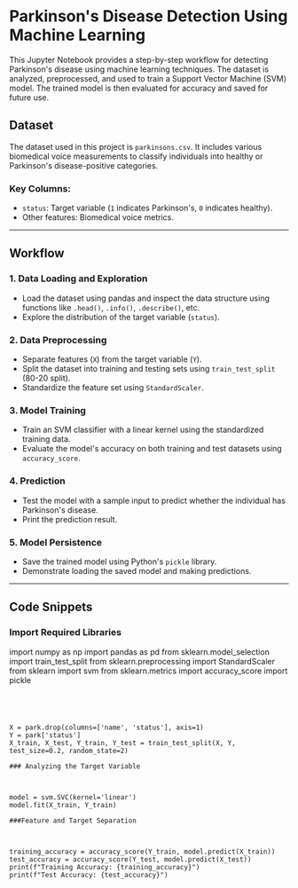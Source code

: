 # Parkinson's Disease Detection Using Machine Learning

This Jupyter Notebook provides a step-by-step workflow for detecting Parkinson's disease using machine learning techniques. The dataset is analyzed, preprocessed, and used to train a Support Vector Machine (SVM) model. The trained model is then evaluated for accuracy and saved for future use.

## Dataset
The dataset used in this project is `parkinsons.csv`. It includes various biomedical voice measurements to classify individuals into healthy or Parkinson's disease-positive categories.

### Key Columns:
- `status`: Target variable (`1` indicates Parkinson's, `0` indicates healthy).
- Other features: Biomedical voice metrics.

---

## Workflow

### 1. **Data Loading and Exploration**
   - Load the dataset using pandas and inspect the data structure using functions like `.head()`, `.info()`, `.describe()`, etc.
   - Explore the distribution of the target variable (`status`).

### 2. **Data Preprocessing**
   - Separate features (`X`) from the target variable (`Y`).
   - Split the dataset into training and testing sets using `train_test_split` (80-20 split).
   - Standardize the feature set using `StandardScaler`.

### 3. **Model Training**
   - Train an SVM classifier with a linear kernel using the standardized training data.
   - Evaluate the model's accuracy on both training and test datasets using `accuracy_score`.

### 4. **Prediction**
   - Test the model with a sample input to predict whether the individual has Parkinson's disease.
   - Print the prediction result.

### 5. **Model Persistence**
   - Save the trained model using Python's `pickle` library.
   - Demonstrate loading the saved model and making predictions.

---

## Code Snippets
### Import Required Libraries


import numpy as np
import pandas as pd 
from sklearn.model_selection import train_test_split
from sklearn.preprocessing import StandardScaler 
from sklearn import svm
from sklearn.metrics import accuracy_score
import pickle
```




X = park.drop(columns=['name', 'status'], axis=1)
Y = park['status']
X_train, X_test, Y_train, Y_test = train_test_split(X, Y, test_size=0.2, random_state=2)

### Analyzing the Target Variable



model = svm.SVC(kernel='linear')
model.fit(X_train, Y_train)

###Feature and Target Separation



training_accuracy = accuracy_score(Y_train, model.predict(X_train))
test_accuracy = accuracy_score(Y_test, model.predict(X_test))
print(f"Training Accuracy: {training_accuracy}")
print(f"Test Accuracy: {test_accuracy}")







